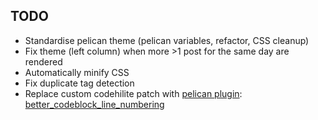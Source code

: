 ## TODO

- Standardise pelican theme (pelican variables, refactor, CSS cleanup)
- Fix theme (left column) when more >1 post for the same day are rendered
- Automatically minify CSS
- Fix duplicate tag detection
- Replace custom codehilite patch with [pelican plugin](https://github.com/getpelican/pelican-plugins):
[better_codeblock_line_numbering](https://github.com/getpelican/pelican-plugins/tree/master/better_codeblock_line_numbering)